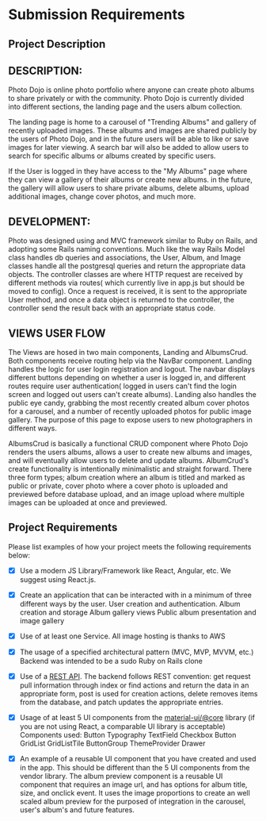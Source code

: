 # Submission Requirements
## Project Description

## DESCRIPTION:

Photo Dojo is online photo portfolio where anyone can create photo albums to share privately or with the community. Photo Dojo is currently divided into different sections, the landing page and the users album collection. 

The landing page is home to a carousel of "Trending Albums" and gallery of recently uploaded images. These albums and images are shared publicly by the users of Photo Dojo, and in the future users will be able to like or save images for later viewing. A search bar will also be added to allow users to search for specific albums or albums created by specific users. 

If the User is logged in they have access to the "My Albums" page where they can view a gallery of their albums or create new albums. in the future, the gallery will allow users to share private albums, delete albums, upload additional images, change cover photos, and much more. 

## DEVELOPMENT:
Photo was designed using and MVC framework similar to Ruby on Rails, and adopting some Rails naming conventions. Much like the way Rails Model class handles db queries and associations, the User, Album, and Image classes handle all the postgresql queries and return the appropriate data objects. The controller classes are where HTTP request are received by different methods via routes( which currently live in app.js but should be moved to config). Once a request is received, it is sent to the appropriate User method, and once a data object is returned to the controller, the controller send the result back with an appropriate status code. 

## VIEWS USER FLOW

The Views are hosed in two main components, Landing and AlbumsCrud. Both components receive routing help via the NavBar component. Landing handles the logic for user login registration and logout. The navbar displays different buttons depending on whether a user is logged in, and different routes require user authentication( logged in users can't find the login screen and logged out users can't create albums). Landing also handles the public eye candy, grabbing the most recently created album cover photos for a carousel, and a number of recently uploaded photos for public image gallery. The purpose of this page to expose users to new photographers in different ways. 

AlbumsCrud is basically a functional CRUD component where Photo Dojo renders the users albums, allows a user to create new albums and images, and will eventually allow users to delete and update albums. AlbumCrud's create functionality is intentionally minimalistic and straight forward. There three form types; album creation where an album is titled and marked as public or private, cover photo where a cover photo is uploaded and previewed before database upload, and an image upload where multiple images can be uploaded at once and previewed. 


## Project Requirements
Please list examples of how your project meets the following requirements below:
- [X] Use a modern JS Library/Framework like React, Angular, etc. We suggest using React.js.


- [X] Create an application that can be interacted with in a minimum of three different ways by the user.
   User creation and authentication.
   Album creation and storage
   Album gallery views
   Public album presentation and image gallery
- [X] Use of at least one Service.
   All image hosting is thanks to AWS
- [X] The usage of a specified architectural pattern (MVC, MVP, MVVM,  etc.)
   Backend was intended to be a sudo Ruby on Rails clone
- [X] Use of a [REST API](https://medium.com/@arteko/the-best-way-to-use-rest-apis-in-swift-95e10696c980).
   The backend follows REST convention: get request pull information through index or find actions and return the data in an appropriate form, post is used for creation actions, delete removes items from the database, and patch updates the appropriate entries. 
- [X] Usage of at least 5 UI components from the [material-ui/@core](https://material-ui.com/) library (if you are not using React, a comparable UI library is acceptable)
   Components used: 
      Button
      Typography
      TextField
      Checkbox
      Button
      GridList
      GridListTile
      ButtonGroup
      ThemeProvider
      Drawer
- [X] An example of a reusable UI component that you have created and used in the app. This should be different than the 5 UI components from the vendor library.
   The album preview component is a reusable UI component that requires an image url, and has options for album title, size, and onclick event. It uses the image proportions to create an well scaled album preview for the purposed of integration in the carousel, user's album's and future features. 

